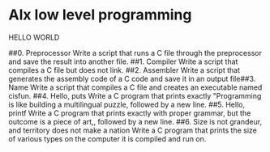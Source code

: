 # Alx low level programming
   HELLO WORLD

##0. Preprocessor
Write a script that runs a C file through the preprocessor and save the result into another file.
##1. Compiler
Write a script that compiles a C file but does not link.
##2. Assembler
Write a script that generates the assembly code of a C code and save it in an output file##3. Name
Write a script that compiles a C file and creates an executable named cisfun.
##4. Hello, puts
Write a C program that prints exactly "Programming is like building a multilingual puzzle, followed by a new line.
##5. Hello, printf
Write a C program that prints exactly with proper grammar, but the outcome is a piece of art,, followed by a new line.
##6. Size is not grandeur, and territory does not make a nation
Write a C program that prints the size of various types on the computer it is compiled and run on.
